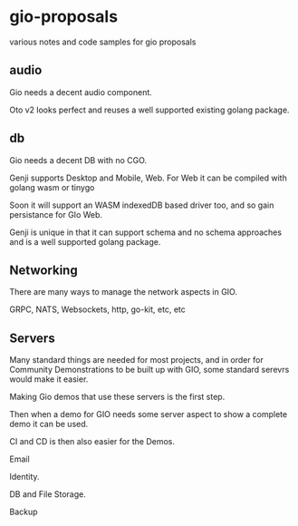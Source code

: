 # gio-proposals

various notes and code samples for gio proposals


## audio

Gio needs a decent audio component. 

Oto v2 looks perfect and reuses a well supported existing golang package.

## db

Gio needs a decent DB with no CGO.

Genji supports Desktop and Mobile, Web. For Web it can be compiled with golang wasm or tinygo

Soon it will support an WASM indexedDB based driver too, and so gain persistance for GIo Web.

Genji is unique in that it can support schema and no schema approaches and is a well supported golang package.

## Networking

There are many ways to manage the network aspects in GIO.

GRPC, NATS, Websockets, http, go-kit, etc, etc

## Servers

Many standard things are needed for most projects, and in order for Community Demonstrations to be built up with GIO, some standard serevrs would make it easier.

Making Gio demos that use these servers is the first step.

Then when a demo for GIO needs some server aspect to show a complete demo it can be used.

CI and CD is then also easier for the Demos.

Email

Identity.

DB and File Storage.

Backup
